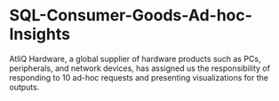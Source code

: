 # SQL-Consumer-Goods-Ad-hoc-Insights

AtliQ Hardware, a global supplier of hardware products such as PCs, peripherals, and network devices, has assigned us the responsibility of responding to 10 ad-hoc requests and presenting visualizations for the outputs.
